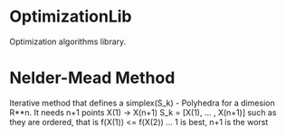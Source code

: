 # OptimizationLib
Optimization algorithms library.

# Nelder-Mead Method
Iterative method that defines a simplex(S_k) - Polyhedra for a dimesion R**n. It needs n+1 points X(1) -> X(n+1) S_k = [X(1), ... , X(n+1)] such as they are ordered, that is f(X(1)) <= f(X(2)) ... 1 is best, n+1 is the worst
